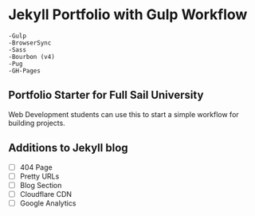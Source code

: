 # Jekyll Portfolio with Gulp Workflow

	-Gulp 
	-BrowserSync 
	-Sass 
	-Bourbon (v4)
	-Pug 
	-GH-Pages 

## Portfolio Starter for Full Sail University 
Web Development students can use this to start a simple workflow for building projects. 

## Additions to Jekyll blog

- [ ] 404 Page
- [ ] Pretty URLs
- [ ] Blog Section
- [ ] Cloudflare CDN
- [ ] Google Analytics